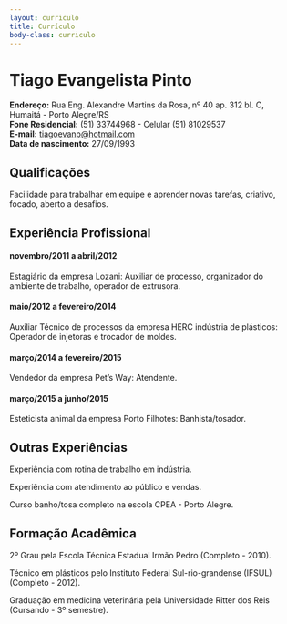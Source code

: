 ```yaml
---
layout: curriculo
title: Currículo
body-class: curriculo
---
```

# Tiago Evangelista Pinto

**Endereço:** Rua Eng. Alexandre Martins da Rosa, nº 40 ap. 312 bl. C,  Humaitá - Porto Alegre/RS  
**Fone Residencial:** (51) 33744968 - Celular (51) 81029537  
**E-mail:** tiagoevanp@hotmail.com  
**Data de nascimento:** 27/09/1993

## Qualificações

Facilidade para trabalhar em equipe e aprender novas tarefas, criativo, focado, aberto a desafios.

## Experiência Profissional

#### novembro/2011 a abril/2012

Estagiário da empresa Lozani: Auxiliar de processo, organizador do ambiente de trabalho, operador de extrusora.

#### maio/2012 a fevereiro/2014
Auxiliar Técnico de processos da empresa HERC indústria de plásticos: Operador de injetoras e trocador de moldes.

#### março/2014 a fevereiro/2015

Vendedor da empresa Pet’s Way: Atendente.

#### março/2015 a junho/2015

Esteticista animal da empresa Porto Filhotes: Banhista/tosador.

## Outras Experiências

Experiência com rotina de trabalho em indústria.

Experiência com atendimento ao público e vendas.

Curso banho/tosa completo na escola CPEA - Porto Alegre.


## Formação Acadêmica

2º Grau pela Escola Técnica Estadual Irmão Pedro (Completo - 2010).

Técnico em plásticos pelo Instituto Federal Sul-rio-grandense (IFSUL) (Completo - 2012).

Graduação em medicina veterinária pela Universidade Ritter dos Reis (Cursando - 3º semestre).